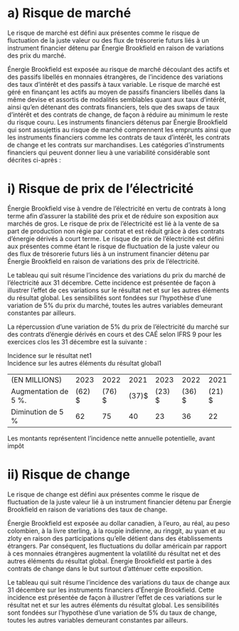 # a) Risque de marché  

Le risque de marché est défini aux présentes comme le risque de fluctuation de la juste valeur ou des flux de trésorerie futurs liés à un instrument financier détenu par Énergie Brookfield en raison de variations des prix du marché.  

Énergie Brookfield est exposée au risque de marché découlant des actifs et des passifs libellés en monnaies étrangères, de l’incidence des variations des taux d’intérêt et des passifs à taux variable. Le risque de marché est géré en finançant les actifs au moyen de passifs financiers libellés dans la même devise et assortis de modalités semblables quant aux taux d’intérêt, ainsi qu’en détenant des contrats financiers, tels que des swaps de taux d’intérêt et des contrats de change, de façon à réduire au minimum le reste du risque couru. Les instruments financiers détenus par Énergie Brookfield qui sont assujettis au risque de marché comprennent les emprunts ainsi que les instruments financiers comme les contrats de taux d’intérêt, les contrats de change et les contrats sur marchandises. Les catégories d’instruments financiers qui peuvent donner lieu à une variabilité considérable sont décrites ci-après :  

# i) Risque de prix de l’électricité  

Énergie Brookfield vise à vendre de l’électricité en vertu de contrats à long terme afin d’assurer la stabilité des prix et de réduire son exposition aux marchés de gros. Le risque de prix de l’électricité est lié à la vente de sa part de production non régie par contrat et est réduit grâce à des contrats d’énergie dérivés à court terme. Le risque de prix de l’électricité est défini aux présentes comme étant le risque de fluctuation de la juste valeur ou des flux de trésorerie futurs liés à un instrument financier détenu par Énergie Brookfield en raison de variations des prix de l’électricité.  

Le tableau qui suit résume l’incidence des variations du prix du marché de l’électricité aux 31 décembre. Cette incidence est présentée de façon à illustrer l’effet de ces variations sur le résultat net et sur les autres éléments du résultat global. Les sensibilités sont fondées sur l’hypothèse d’une variation de $5 \%$ du prix du marché, toutes les autres variables demeurant constantes par ailleurs.  

La répercussion d’une variation de $5 \%$ du prix de l’électricité du marché sur des contrats d’énergie dérivés en cours et des CAÉ selon IFRS 9 pour les exercices clos les 31 décembre est la suivante :  

Incidence sur le résultat net1   
Incidence sur les autres éléments du résultat global1   


<html><body><table><tr><td>(EN MILLIONS)</td><td>2023</td><td>2022</td><td>2021</td><td>2023</td><td>2022</td><td>2021</td></tr><tr><td>Augmentation de 5 %.</td><td>(62) $</td><td>(76) $</td><td>(37)$</td><td>(23) $</td><td>(36) $</td><td>(21) $</td></tr><tr><td>Diminution de 5 %</td><td>62</td><td>75</td><td>40</td><td>23</td><td>36</td><td>22</td></tr></table></body></html>

Les montants représentent l’incidence nette annuelle potentielle, avant impôt  

# ii) Risque de change  

Le risque de change est défini aux présentes comme le risque de fluctuation de la juste valeur lié à un instrument financier détenu par Énergie Brookfield en raison de variations des taux de change.  

Énergie Brookfield est exposée au dollar canadien, à l’euro, au réal, au peso colombien, à la livre sterling, à la roupie indienne, au ringgit, au yuan et au zloty en raison des participations qu’elle détient dans des établissements étrangers. Par conséquent, les fluctuations du dollar américain par rapport à ces monnaies étrangères augmentent la volatilité du résultat net et des autres éléments du résultat global. Énergie Brookfield est partie à des contrats de change dans le but surtout d’atténuer cette exposition.  

Le tableau qui suit résume l’incidence des variations du taux de change aux 31 décembre sur les instruments financiers d’Énergie Brookfield. Cette incidence est présentée de façon à illustrer l’effet de ces variations sur le résultat net et sur les autres éléments du résultat global. Les sensibilités sont fondées sur l’hypothèse d’une variation de $5 \%$ du taux de change, toutes les autres variables demeurant constantes par ailleurs.  